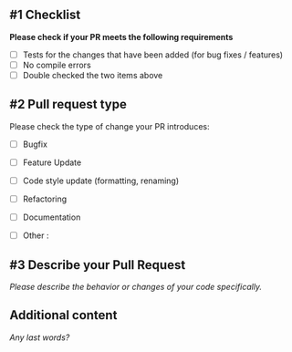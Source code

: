 ## #1 Checklist

**Please check if your PR meets the following requirements**
- [ ] Tests for the changes that have been added (for bug fixes / features)
- [ ] No compile errors
- [ ] Double checked the two items above

## #2 Pull request type

Please check the type of change your PR introduces:
- [ ] Bugfix
- [ ] Feature Update
- [ ] Code style update (formatting, renaming)
- [ ] Refactoring
- [ ] Documentation
- [ ] Other : 


## #3 Describe your Pull Request

*Please describe the behavior or changes of your code specifically.*


## Additional content

*Any last words?*
